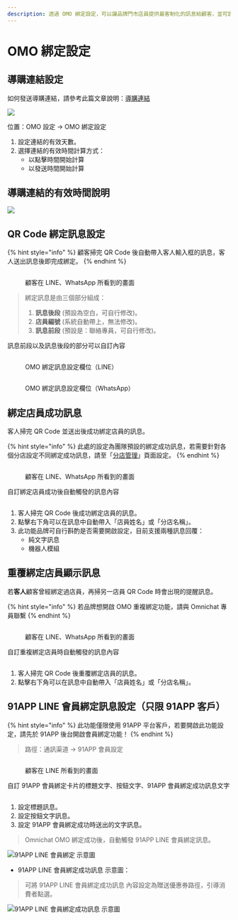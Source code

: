 ```yaml
---
description: 透過 OMO 綁定設定，可以讓品牌門市店員提供最客制化的訊息給顧客，並可設定導購連結有效時間、綁定訊息等，搭配優惠券及其他行銷功能，創造最佳的對話銷售體驗。
---
```


# OMO 綁定設定

## 導購連結設定

如何發送導購連結，請參考此篇文章說明：[導購連結](https://docs.omnichat.ai/features/omnichannel-messenger/dui-hua-xiao-shou-dao-gou-lian-jie)

![](<../../.gitbook/assets/Pic 1-1.png>)

位置：OMO 設定 -> OMO 綁定設定

1. 設定連結的有效天數。
2. 選擇連結的有效時間計算方式：
   * 以點擊時間開始計算
   * 以發送時間開始計算

## 導購連結的有效時間說明

![](<../../.gitbook/assets/Screen Shot 2022-01-11 at 11.11.59 AM.png>)

## QR Code 綁定訊息設定

{% hint style="info" %}
顧客掃完 QR Code 後自動帶入客人輸入框的訊息，客人送出訊息後即完成綁定。
{% endhint %}

<figure><img src="../../.gitbook/assets/OMO綁定訊息設定 (1).jpg" alt=""><figcaption><p>顧客在 LINE、WhatsApp 所看到的畫面</p></figcaption></figure>

> 綁定訊息是由三個部分組成：
>
> 1. **訊息後段** (預設為空白，可自行修改)。
> 2. **店員編號** (系統自動帶上，無法修改)。
> 3. **訊息前段** (預設是：聯絡專員，可自行修改)。

訊息前段以及訊息後段的部分可以自訂內容

<figure><img src="../../.gitbook/assets/OMO訊息綁定設定LINE.jpg" alt=""><figcaption><p>OMO 綁定訊息設定欄位（LINE）</p></figcaption></figure>

<figure><img src="../../.gitbook/assets/OMO綁定訊息設定Whatsapp.jpg" alt=""><figcaption><p>OMO 綁定訊息設定欄位（WhatsApp）</p></figcaption></figure>

## 綁定店員成功訊息

客人掃完 QR Code 並送出後成功綁定店員的訊息。

{% hint style="info" %}
此處的設定為團隊預設的綁定成功訊息，若需要針對各個分店設定不同綁定成功訊息，請至「[分店管理](https://docs.omnichat.ai/features/omo-she-ding/fen-dian-guan-li)」頁面設定。
{% endhint %}

<figure><img src="../../.gitbook/assets/OMO綁定成功訊息示意圖.jpg" alt=""><figcaption><p>顧客在 LINE、WhatsApp 所看到的畫面</p></figcaption></figure>

自訂綁定店員成功後自動觸發的訊息內容

<figure><img src="../../.gitbook/assets/OMO綁定店員成功訊息.jpg" alt=""><figcaption></figcaption></figure>

1. 客人掃完 QR Code 後成功綁定店員的訊息。
2. 點擊右下角可以在訊息中自動帶入「店員姓名」或「分店名稱」。
3. 此功能品牌可自行斟酌是否需要開啟設定，目前支援兩種訊息回覆：
   * 純文字訊息
   * 機器人模組

## 重覆綁定店員顯示訊息

若**客人**顧客曾經綁定過店員，再掃另一店員 QR Code 時會出現的提醒訊息。

{% hint style="info" %}
若品牌想開啟 OMO 重複綁定功能，請與 Omnichat 專員聯繫
{% endhint %}

<figure><img src="../../.gitbook/assets/OMO重複綁定訊息.jpg" alt=""><figcaption><p>顧客在 LINE、WhatsApp 所看到的畫面</p></figcaption></figure>

自訂重複綁定店員時自動觸發的訊息內容

<figure><img src="../../.gitbook/assets/OMO重複綁定訊息設定.jpg" alt=""><figcaption></figcaption></figure>

1. 客人掃完 QR Code 後重覆綁定店員的訊息。
2. 點擊右下角可以在訊息中自動帶入「店員姓名」或「分店名稱」。

## 91APP LINE 會員綁定訊息設定（只限 91APP 客戶）

{% hint style="info" %}
此功能僅限使用 91APP 平台客戶，若要開啟此功能設定，請先於 91APP 後台開啟會員綁定功能！
{% endhint %}

> 路徑：通訊渠道 -> 91APP 會員設定

<figure><img src="../../.gitbook/assets/91APP會員綁定訊息示意圖.jpg" alt=""><figcaption><p>顧客在 LINE 所看到的畫面</p></figcaption></figure>

自訂 91APP 會員綁定卡片的標題文字、按鈕文字、91APP 會員綁定成功訊息文字

<figure><img src="../../.gitbook/assets/91APP會員綁定訊息設定.jpg" alt=""><figcaption></figcaption></figure>

1. 設定標題訊息。
2. 設定按鈕文字訊息。
3. 設定 91APP 會員綁定成功時送出的文字訊息。

> Omnichat OMO 綁定成功後，自動觸發 91APP LINE 會員綁定訊息。

![91APP LINE 會員綁定 示意圖](<../../.gitbook/assets/Pic 13.png>)

* 91APP LINE 會員綁定成功訊息 示意圖：

> 可將 91APP LINE 會員綁定成功訊息 內容設定為贈送優惠券路徑，引導消費者點選。

![91APP LINE 會員綁定成功訊息 示意圖](<../../.gitbook/assets/Pic 15.png>)
